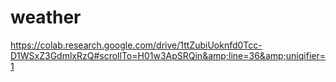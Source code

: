 # weather
https://colab.research.google.com/drive/1ttZubiUoknfd0Tcc-D1WSxZ3GdmlxRzQ#scrollTo=H01w3ApSRQin&amp;line=36&amp;uniqifier=1
